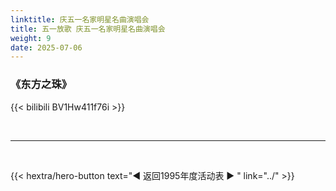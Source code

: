 ```yaml
---
linktitle: 庆五一名家明星名曲演唱会
title: 五一放歌 庆五一名家明星名曲演唱会
weight: 9
date: 2025-07-06
---
```


### 《东方之珠》

{{< bilibili BV1Hw411f76i >}}

<br>
<hr>
<br>

{{< hextra/hero-button text="◀ 返回1995年度活动表 ▶ " link="../" >}}
